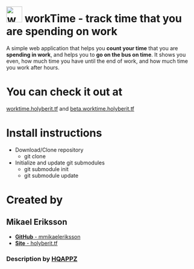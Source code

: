 # <img src="images/favicon.png" width="42" alt="workTime logo"> workTime - track time that you are spending on work
A simple web application that helps you **count your time** that you are **spending in work**, and helps you to **go on the bus on time**. It shows you even, how much time you have until the end of work, and how much time you work after hours.

# You can check it out at
[worktime.holyberit.tf](http://worktime.holyberit.tf) and [beta.worktime.holyberit.tf](http://beta.worktime.holyberit.tf)

# Install instructions
* Download/Clone repository
  * git clone <repository url>
* Initialize and update git submodules
  * git submodule init
  * git submodule update

# Created by
## Mikael Eriksson
 - [**GitHub** - mmikaeleriksson](https://github.com/mmikaeleriksson)
 - [**Site** - holyberit.tf](http://holyberit.tf)

### Description by [HQAPPZ](https://github.com/hqappz)